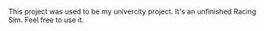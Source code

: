 This project was used to be my univercity project.
It's an unfinished Racing Sim.
Feel free to use it.
